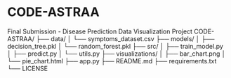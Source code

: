 # CODE-ASTRAA
Final Submission - Disease Prediction Data Visualization Project
CODE-ASTRAA/
├── data/
│   └── symptoms_dataset.csv
├── models/
│   ├── decision_tree.pkl
│   └── random_forest.pkl
├── src/
│   ├── train_model.py
│   ├── predict.py
│   └── utils.py
├── visualizations/
│   ├── bar_chart.png
│   └── pie_chart.html
├── app.py
├── README.md
├── requirements.txt
└── LICENSE

